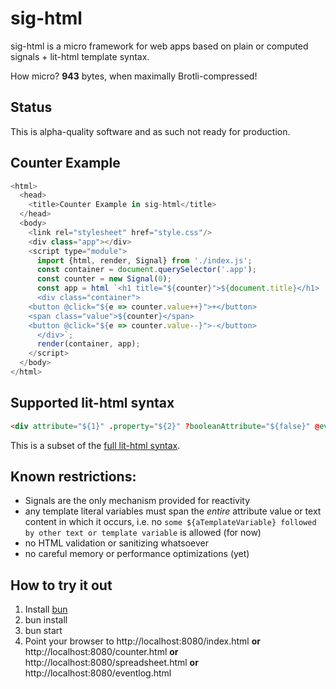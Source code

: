 # sig-html
 sig-html is a micro framework for web apps based on plain or computed signals + lit-html template syntax.

 How micro? **943** bytes, when maximally Brotli-compressed!

## Status
This is alpha-quality software and as such not ready for production.

## Counter Example

```js
<html>
  <head>
    <title>Counter Example in sig-html</title>
  </head>
  <body>
    <link rel="stylesheet" href="style.css"/>
    <div class="app"></div>
    <script type="module">
      import {html, render, Signal} from './index.js';
      const container = document.querySelector('.app');
      const counter = new Signal(0);
      const app = html `<h1 title="${counter}">${document.title}</h1>
      <div class="container">
	<button @click="${e => counter.value++}">+</button>
	<span class="value">${counter}</span>
	<button @click="${e => counter.value--}">-</button>
      </div>`;
      render(container, app);
    </script>
  </body>
</html>
```

## Supported lit-html syntax

```html
<div attribute="${1}" .property="${2}" ?booleanAttribute="${false}" @event="${e => alert(e)}">${5}</div>
```
This is a subset of the [full lit-html syntax](https://lit.dev/docs/templates/expressions/).

## Known restrictions:
- Signals are the only mechanism provided for reactivity
- any template literal variables must span the _entire_ attribute value or text content in which it occurs, i.e. no `some ${aTemplateVariable} followed by other text or template variable` is allowed (for now)
- no HTML validation or sanitizing whatsoever
- no careful memory or performance optimizations (yet)

## How to try it out

1. Install [bun](https://bun.sh)
2. bun install
3. bun start
4. Point your browser to http://localhost:8080/index.html **or** http://localhost:8080/counter.html **or** http://localhost:8080/spreadsheet.html **or** http://localhost:8080/eventlog.html
